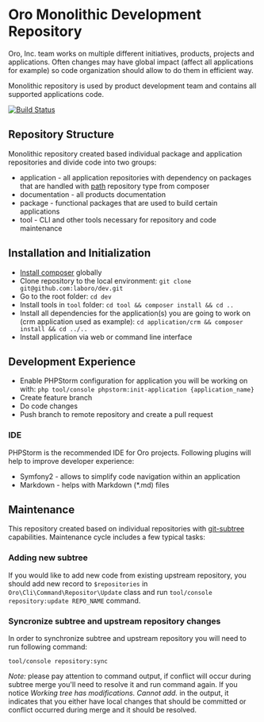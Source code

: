 # Oro Monolithic Development Repository

Oro, Inc. team works on multiple different initiatives, products, projects and applications. Often changes may have
global impact (affect all applications for example) so code organization should allow to do them in efficient way.

Monolithic repository is used by product development team and contains all supported applications code.

[![Build Status](https://travis-ci.com/laboro/dev.svg?token=xpj6qKNzq4qGqYEzx4Vm&branch=master)](https://travis-ci.com/laboro/dev)

## Repository Structure

Monolithic repository created based individual package and application repositories and divide code into two groups: 

- application - all application repositories with dependency on packages that are handled with 
[path](https://getcomposer.org/doc/05-repositories.md#path) repository type from composer
- documentation - all products documentation
- package - functional packages that are used to build certain applications
- tool - CLI and other tools necessary for repository and code maintenance 

## Installation and Initialization

* [Install composer](https://getcomposer.org/doc/00-intro.md#installation-linux-unix-osx) globally 
* Clone repository to the local environment: `git clone git@github.com:laboro/dev.git`
* Go to the root folder: `cd dev`
* Install tools in `tool` folder: `cd tool && composer install && cd ..`
* Install all dependencies for the application(s) you are going to work on (crm application used as example): 
`cd application/crm && composer install && cd ../..`
* Install application via web or command line interface

## Development Experience

* Enable PHPStorm configuration for application you will be working on with: 
`php tool/console phpstorm:init-application {application_name}`
* Create feature branch
* Do code changes
* Push branch to remote repository and create a pull request

### IDE

PHPStorm is the recommended IDE for Oro projects. Following plugins will help to improve developer experience:

* Symfony2 - allows to simplify code navigation within an application
* Markdown - helps with Markdown (*.md) files

## Maintenance

This repository created based on individual repositories with 
[git-subtree](https://github.com/git/git/blob/master/contrib/subtree/git-subtree.txt) capabilities. 
Maintenance cycle includes a few typical tasks:

### Adding new subtree

If you would like to add new code from existing upstream repository, you should add new record to `$repositories` in
`Oro\Cli\Command\Repositor\Update` class and run `tool/console repository:update REPO_NAME` command.

### Syncronize subtree and upstream repository changes

In order to synchronize subtree and upstream repository you will need to run following command:

```
tool/console repository:sync
```

*Note:* please pay attention to command output, if conflict will occur during subtree merge you'll need to resolve it
and run command again. If you notice *Working tree has modifications.  Cannot add.* in the output, it indicates that
you either have local changes that should be committed or conflict occurred during merge and it should be resolved.
